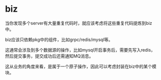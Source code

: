 biz
===

当你发现多个server有大量重复代码时，就应该考虑将这些重复代码提炼到biz中。

biz应该只依赖pkg中的组件，比如grpc/redis/mysql等。

这通常会涉及到多个数据源的操作，比如mysql开启事务后，需要先写入redis，然后提交事务，提交成功后还需通知MQ消息。

这从业务的角度来看，是属于一个原子操作，因此可以考虑封装在biz中的某个模块。